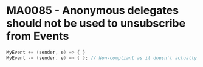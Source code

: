 # MA0085 - Anonymous delegates should not be used to unsubscribe from Events

````c#
MyEvent += (sender, e) => { }
MyEvent -= (sender, e) => { }; // Non-compliant as it doesn't actually remove the handler
````